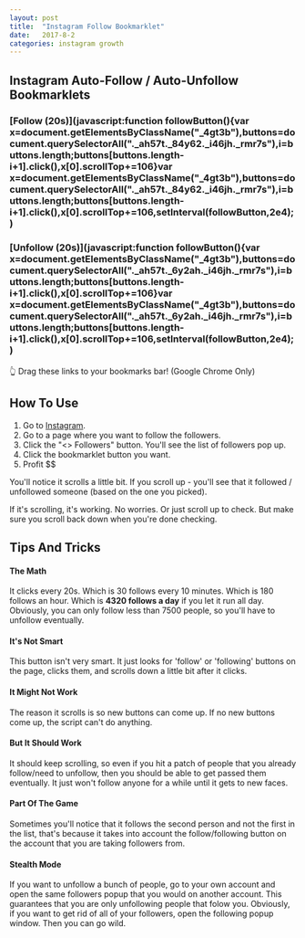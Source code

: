 ```yaml
---
layout: post
title:  "Instagram Follow Bookmarklet"
date:   2017-8-2
categories: instagram growth
---
```


## Instagram Auto-Follow / Auto-Unfollow Bookmarklets

### [Follow (20s)](javascript:function followButton(){var x=document.getElementsByClassName("_4gt3b"),buttons=document.querySelectorAll("._ah57t._84y62._i46jh._rmr7s"),i=buttons.length;buttons[buttons.length-i+1].click(),x[0].scrollTop+=106}var x=document.getElementsByClassName("_4gt3b"),buttons=document.querySelectorAll("._ah57t._84y62._i46jh._rmr7s"),i=buttons.length;buttons[buttons.length-i+1].click(),x[0].scrollTop+=106,setInterval(followButton,2e4);)

### [Unfollow (20s)](javascript:function followButton(){var x=document.getElementsByClassName("_4gt3b"),buttons=document.querySelectorAll("._ah57t._6y2ah._i46jh._rmr7s"),i=buttons.length;buttons[buttons.length-i+1].click(),x[0].scrollTop+=106}var x=document.getElementsByClassName("_4gt3b"),buttons=document.querySelectorAll("._ah57t._6y2ah._i46jh._rmr7s"),i=buttons.length;buttons[buttons.length-i+1].click(),x[0].scrollTop+=106,setInterval(followButton,2e4);)

👆 Drag these links to your bookmarks bar! (Google Chrome Only)

## How To Use

1. Go to [Instagram](https://instagram.com).
2. Go to a page where you want to follow the followers.
3. Click the "<<some number>> Followers" button. You'll see the list of followers pop up.
4. Click the bookmarklet button you want.
5. Profit $$

You'll notice it scrolls a little bit. If you scroll up - you'll see that it followed / unfollowed someone (based on the one you picked).

If it's scrolling, it's working. No worries. Or just scroll up to check. But make sure you scroll back down when you're done checking.

## Tips And Tricks

#### The Math
It clicks every 20s. Which is 30 follows every 10 minutes. Which is 180 follows an hour. Which is **4320 follows a day** if you let
it run all day. Obviously, you can only follow less than 7500 people, so you'll have to unfollow eventually.

#### It's Not Smart
This button isn't very smart. It just looks for 'follow' or 'following' buttons on the page, clicks them,
and scrolls down a little bit after it clicks. 

#### It Might Not Work
The reason it scrolls is so new buttons can come up. If no new buttons come up, the script can't do anything.

#### But It Should Work
It should keep scrolling, so even if you hit a patch of people that you already follow/need to unfollow, then 
you should be able to get passed them eventually. It just won't follow anyone for a while until it gets to new faces.

#### Part Of The Game
Sometimes you'll notice that it follows the second person and not the first in the list, that's because it takes into account
the follow/following button on the account that you are taking followers from.

#### Stealth Mode
If you want to unfollow a bunch of people, go to your own account and open the same followers popup that you would on another account.
This guarantees that you are only unfollowing people that folow you. Obviously, if you want to get rid of all of your followers, open the following popup window. Then you can go wild.

